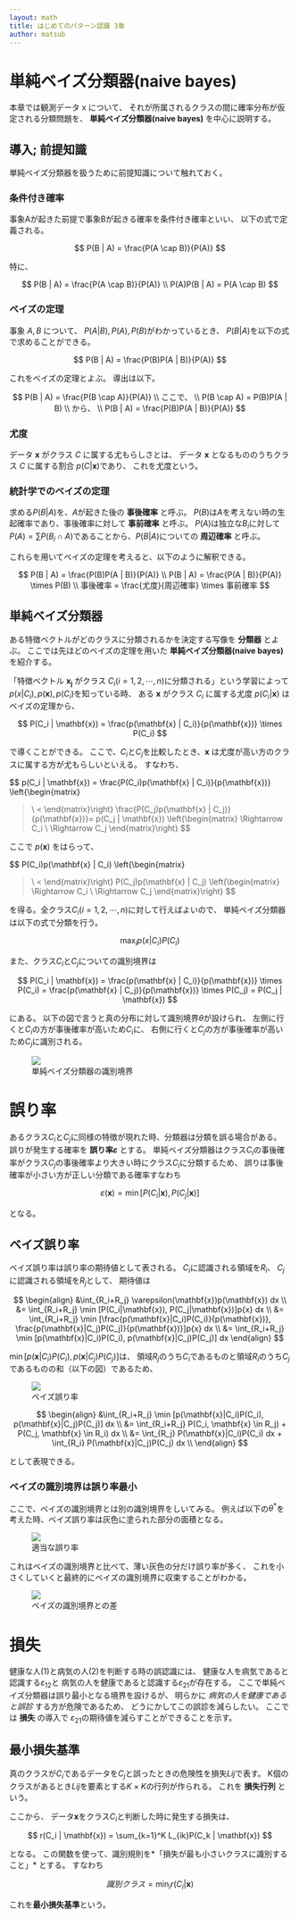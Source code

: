 ```yaml
---
layout: math
title: はじめてのパターン認識 3章
author: matsub
---
```

単純ベイズ分類器(naive bayes)
========
本章では観測データ x について、
それが所属されるクラスの間に確率分布が仮定される分類問題を、
**単純ベイズ分類器(naive bayes)** を中心に説明する。


導入; 前提知識
--------
単純ベイズ分類器を扱うために前提知識について触れておく。


### 条件付き確率
事象Aが起きた前提で事象Bが起きる確率を条件付き確率といい、
以下の式で定義される。

$$
P(B | A) = \frac{P(A \cap B)}{P(A)}
$$

特に、

$$
P(B | A) = \frac{P(A \cap B)}{P(A)} \\
P(A)P(B | A) = P(A \cap B)
$$


### ベイズの定理
事象 $A, B$ について、
$P(A | B), P(A), P(B)$がわかっているとき、
$P(B | A)$を以下の式で求めることができる。

$$
P(B | A) = \frac{P(B)P(A | B)}{P(A)}
$$

これをベイズの定理とよぶ。
導出は以下。

$$
P(B | A) = \frac{P(B \cap A)}{P(A)} \\
ここで、 \\
P(B \cap A) = P(B)P(A | B) \\
から、 \\
P(B | A) = \frac{P(B)P(A | B)}{P(A)}
$$


### 尤度
データ $\mathbf{x}$ がクラス $C$ に属する尤もらしさとは、
データ $\mathbf{x}$ となるもののうちクラス $C$ に属する割合 $p(C | \mathbf{x})$であり、
これを尤度という。


### 統計学でのベイズの定理
求める$P(B|A)$を、$A$が起きた後の **事後確率** と呼ぶ。
$P(B)$は$A$を考えない時の生起確率であり、事後確率に対して **事前確率** と呼ぶ。
$P(A)$は独立な$B_i$に対して$P(A)=\sum P(B_i \cap A)$であることから、$P(B|A)$についての **周辺確率** と呼ぶ。

これらを用いてベイズの定理を考えると、以下のように解釈できる。

$$
P(B | A) = \frac{P(B)P(A | B)}{P(A)} \\
P(B | A) = \frac{P(A | B)}{P(A)} \times P(B) \\
事後確率 = \frac{尤度}{周辺確率} \times 事前確率
$$


単純ベイズ分類器
--------
ある特徴ベクトルがどのクラスに分類されるかを決定する写像を **分類器** とよぶ。
ここでは先ほどのベイズの定理を用いた **単純ベイズ分類器(naive bayes)** を紹介する。

「特徴ベクトル $\mathbf{x_j}$ がクラス $C_i (i=1,2,\cdots,n)$に分類される」という学習によって
$p(x|C_i), p(\mathbf{x}), p(C_i)$を知っている時、
ある $\mathbf{x}$ がクラス $C_i$ に属する尤度 $p(C_i|\mathbf{x})$ はベイズの定理から、

$$
P(C_i | \mathbf{x}) = \frac{p(\mathbf{x} | C_i)}{p(\mathbf{x})} \times P(C_i)
$$

で導くことができる。
ここで、$C_i$と$C_j$を比較したとき、$\mathbf{x}$ は尤度が高い方のクラスに属する方が尤もらしいといえる。
すなわち、

$$
p(C_i | \mathbf{x}) = \frac{P(C_i)p(\mathbf{x} | C_i)}{p(\mathbf{x})}
\left\{\begin{matrix}
> \\
<
\end{matrix}\right\}
\frac{P(C_j)p(\mathbf{x} | C_j)}{p(\mathbf{x})}= p(C_j | \mathbf{x})
\left\{\begin{matrix}
\Rightarrow C_i \\
\Rightarrow C_j
\end{matrix}\right\}
$$

ここで $p(\mathbf{x})$ をはらって、

$$
P(C_i)p(\mathbf{x} | C_i)
\left\{\begin{matrix}
> \\
<
\end{matrix}\right\}
P(C_j)p(\mathbf{x} | C_j)
\left\{\begin{matrix}
\Rightarrow C_i \\
\Rightarrow C_j
\end{matrix}\right\}
$$

を得る。全クラス$C_i (i=1,2,\cdots,n)$に対して行えばよいので、
単純ベイズ分類器は以下の式で分類を行う。

$$
\max_{i} p(x | C_i)P(C_i)
$$

また、クラス$C_i$と$C_j$についての識別境界は

$$
P(C_i | \mathbf{x}) = \frac{p(\mathbf{x} | C_i)}{p(\mathbf{x})} \times P(C_i) =
\frac{p(\mathbf{x} | C_j)}{p(\mathbf{x})} \times P(C_j) = P(C_j | \mathbf{x})
$$

にある。
以下の図で言うと真の分布に対して識別境界$\theta$が設けられ、
左側に行くと$C_i$の方が事後確率が高いため$C_i$に、
右側に行くと$C_j$の方が事後確率が高いため$C_j$に識別される。

<figure>
<img src="{{ site.baseurl }}/assets/hajimeteno/border-of-bayes.png">
<figcaption>単純ベイズ分類器の識別境界</figcaption>
</figure>


誤り率
========
あるクラス$C_i$と$C_j$に同様の特徴が現れた時、分類器は分類を誤る場合がある。
誤りが発生する確率を **誤り率$\varepsilon$** とする。
単純ベイズ分類器はクラス$C_i$の事後確率がクラス$C_j$の事後確率より大きい時にクラス$C_i$に分類するため、
誤りは事後確率が小さい方が正しい分類である確率すなわち

$$
\varepsilon(\mathbf{x}) = \min [P(C_i|\mathbf{x}), P(C_j|\mathbf{x})]
$$

となる。

ベイズ誤り率
-----------
ベイズ誤り率は誤り率の期待値として表される。
$C_i$に認識される領域を$R_i$、
$C_j$に認識される領域を$R_j$として、
期待値は

$$
\begin{align}
&\int_{R_i+R_j} \varepsilon(\mathbf{x})p(\mathbf{x}) dx \\
&= \int_{R_i+R_j} \min [P(C_i|\mathbf{x}), P(C_j|\mathbf{x})]p{x} dx \\
&= \int_{R_i+R_j} \min [\frac{p(\mathbf{x}|C_i)P(C_i)}{p(\mathbf{x})}, \frac{p(\mathbf{x}|C_j)P(C_j)}{p(\mathbf{x})}]p{x} dx \\
&= \int_{R_i+R_j} \min [p(\mathbf{x}|C_i)P(C_i), p(\mathbf{x}|C_j)P(C_j)] dx
\end{align}
$$

$\min [p(\mathbf{x}|C_i)P(C_i), p(\mathbf{x}|C_j)P(C_j)]$は、
領域$R_j$のうち$C_i$であるものと領域$R_i$のうち$C_j$であるものの和（以下の図）であるため、

<figure>
<img src="{{ site.baseurl }}/assets/hajimeteno/error-of-bayes.png">
<figcaption>ベイズ誤り率</figcaption>
</figure>

$$
\begin{align}
&\int_{R_i+R_j} \min [p(\mathbf{x}|C_i)P(C_i), p(\mathbf{x}|C_j)P(C_j)] dx \\
&= \int_{R_i+R_j} P(C_i, \mathbf{x} \in R_j) + P(C_j, \mathbf{x} \in R_i) dx \\
&= \int_{R_j} P(\mathbf{x}|C_i)P(C_i) dx + \int_{R_i} P(\mathbf{x}|C_j)P(C_j) dx \\
\end{align}
$$

として表現できる。

### ベイズの識別境界は誤り率最小
ここで、ベイズの識別境界とは別の識別境界をしいてみる。
例えば以下の$\theta^*$を考えた時、ベイズ誤り率は灰色に塗られた部分の面積となる。

<figure>
<img src="{{ site.baseurl }}/assets/hajimeteno/error-of-something.png">
<figcaption>適当な誤り率</figcaption>
</figure>

これはベイズの識別境界と比べて、薄い灰色の分だけ誤り率が多く、
これを小さくしていくと最終的にベイズの識別境界に収束することがわかる。

<figure>
<img src="{{ site.baseurl }}/assets/hajimeteno/least-error.png">
<figcaption>ベイズの識別境界との差</figcaption>
</figure>


損失
========
健康な人(1)と病気の人(2)を判断する時の誤認識には、
健康な人を病気であると認識する$\varepsilon_{12}$と
病気の人を健康であると認識する$\varepsilon_{21}$が存在する。
ここで単純ベイズ分類器は誤り最小となる境界を設けるが、
明らかに *病気の人を健康であると誤診* する方が危険であるため、
どうにかしてこの誤診を減らしたい。
ここでは **損失** の導入で
$\varepsilon_{21}$の期待値を減らすことができることを示す。

最小損失基準
----------
真のクラスが$C_i$であるデータを$C_j$と誤ったときの危険性を損失$Lij$で表す。
K個のクラスがあるとき$Lij$を要素とする$K \times K$の行列が作られる。
これを **損失行列** という。

ここから、
データ$\mathbf{x}$をクラス$C_i$と判断した時に発生する損失は、

$$
r(C_i | \mathbf{x}) = \sum_{k=1}^K L_{ik}P(C_k | \mathbf{x})
$$

となる。
この関数を使って、識別規則を*「損失が最も小さいクラスに識別すること」* とする。
すなわち

$$
識別クラス = \min_{i} r(C_i | \mathbf{x})
$$

これを**最小損失基準**という。
